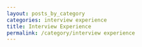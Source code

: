 ```yaml
---
layout: posts_by_category
categories: interview experience
title: Interview Experience
permalink: /category/interview experience
---
```


